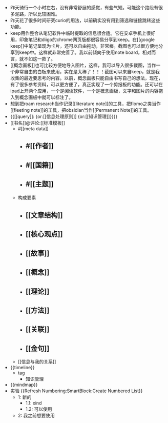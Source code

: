 - 昨天骑行一个小时左右，没有非常舒展的感觉，有些气短。可能这个路段有很多泥路，所以比较困难。
- 昨天花了很多时间研究curio的用法，以前确实没有用到筛选和链接跳转这些功能。
- keep用作整合从笔记软件中临时提取的信息很合适。它在安卓手机上很好用，印象笔记和diigo的chrome网页版都很容易分享到keep。在[[google keep]]中笔记呈现为卡片，还可以自由拖动，非常棒。截图也可以很方便地分享到keep中。这样就非常完善了。我以前倾向于使用note board，相对而言，就不如这一款了。
- [[概念画板]]也可比较方便地导入图片，这样，我可以导入很多截图，当作一个非常自由的白板来使用，实在是太棒了！！！截图可以来自keep，就是我收集的最近要思考的内容。以前，概念画板只能自由书写自己的想法，现在，有了很多参考资料，可以更方便了，真正实现了一个剪报板的功能。还可以在ipad上开两个应用，一个是阅读软件，一个是概念画板，文字和图片的内容拖入到概念画板中就可以标注了。
- 想到把roam research当作记录[[literature note]]的工具，把flomo之类当作[[fleeting note]]的工具，把obsidian当作[[Permanent Note]]的工具。
- {{[[query]]: {or:[[信息处理原则]] {or:[[知识管理]]}}}}
- [[书名]]@评论:[[标准模板]]
    - #[[meta data]]
        - #[[作者]]
            - 
        - #[[国籍]]
            - 
        - #[[主题]]
            - 
    - 构成要素
        - [[文章结构]]
            - 
        - [[核心观点]]
            - 
        - [[故事]]
            - 
        - [[概念]]
            - 
        - [[理论]]
            - 
        - [[方法]]
            - 
        - [[关联]]
            - 
        - [[金句]]
            - 
    - [[信息与我的关系]]
- {{timeline}}
    - tag
        - 知识管理
- {{mindmap}}
- 实验  {{Refresh Numbering:SmartBlock:Create Numbered List}}
    - 1: 新的
        - 1.1: xind
        - 1.2: 可以使用
    - 2: 我之前想要使用

